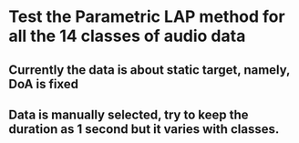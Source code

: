 # Test the Parametric LAP method for all the 14 classes of audio data
##  Currently the data is about static target, namely, DoA is fixed
##  Data is manually selected, try to keep the duration as 1 second but it varies with classes. 
